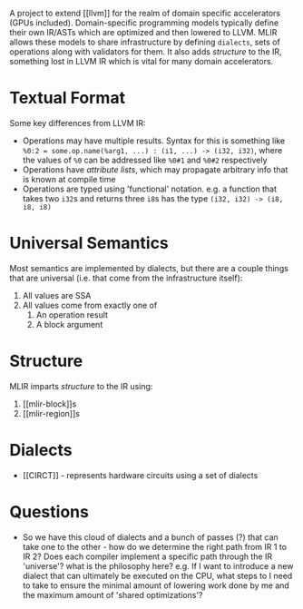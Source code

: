 A project to extend [[llvm]] for the realm of domain specific accelerators (GPUs included). Domain-specific programming models typically define their own IR/ASTs which are optimized and then lowered to LLVM. MLIR allows these models to share infrastructure by defining `dialects`, sets of operations along with validators for them. It also adds *structure* to the IR, something lost in LLVM IR which is vital for many domain accelerators.

# Textual Format
Some key differences from LLVM IR:
- Operations may have multiple results. Syntax for this is something like `%0:2 = some.op.name(%arg1, ...) : (i1, ...) -> (i32, i32)`, where the values of `%0` can be addressed like `%0#1` and `%0#2` respectively
- Operations have *attribute lists*, which may propagate arbitrary info that is known at compile time
- Operations are typed using 'functional' notation. e.g.  a function that takes two `i32`s and returns three `i8`s has the type `(i32, i32) -> (i8, i8, i8)`

# Universal Semantics
Most semantics are implemented by dialects, but there are a couple things that are universal (i.e. that come from the infrastructure itself):
1. All values are SSA
2. All values come from exactly one of
	1. An operation result
	2. A block argument

# Structure
MLIR imparts *structure* to the IR using:
1. [[mlir-block]]s
2. [[mlir-region]]s

# Dialects
- [[CIRCT]] - represents hardware circuits using a set of dialects
# Questions
- So we have this cloud of dialects and a bunch of passes (?) that can take one to the other - how do we determine the right path from IR 1 to IR 2? Does each compiler implement a specific path through the IR 'universe'? what is the philosophy here? e.g. If I want to introduce a new dialect that can ultimately be executed on the CPU, what steps to I need to take to ensure the minimal amount of lowering work done by me and the maximum amount of 'shared optimizations'?